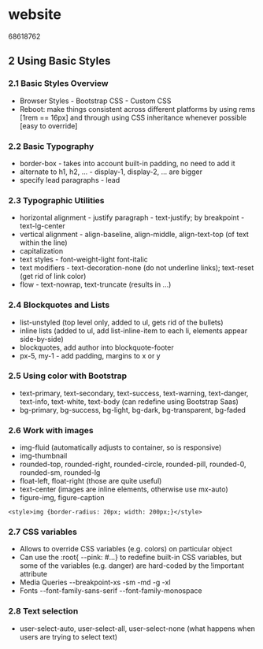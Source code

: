 # website
68618762

## 2 Using Basic Styles
### 2.1 Basic Styles Overview
* Browser Styles - Bootstrap CSS - Custom CSS
* Reboot: make things consistent across different platforms by using rems [1rem == 16px]
and through using CSS inheritance whenever possible [easy to override]

### 2.2 Basic Typography
* border-box - takes into account built-in padding, no need to add it
* alternate to h1, h2, ... - display-1, display-2, ... are bigger
* specify lead paragraphs - lead

### 2.3 Typographic Utilities
* horizontal alignment - justify paragraph - text-justify; by breakpoint - text-lg-center
* vertical alignment - align-baseline, align-middle, align-text-top (of text within the line)
* capitalization
* text styles - font-weight-light font-italic
* text modifiers - text-decoration-none (do not underline links); text-reset (get rid of link color)
* flow - text-nowrap, text-truncate (results in ...)

### 2.4 Blockquotes and Lists
* list-unstyled (top level only, added to ul, gets rid of the bullets)
* inline lists (added to ul, add list-inline-item to each li, elements appear side-by-side)
* blockquotes, add author into blockquote-footer
* px-5, my-1 - add padding, margins to x or y

### 2.5 Using color with Bootstrap
* text-primary, text-secondary, text-success, text-warning, text-danger, text-info, text-white, text-body (can redefine using Bootstrap Saas)
* bg-primary, bg-success, bg-light, bg-dark, bg-transparent, bg-faded

### 2.6 Work with images
* img-fluid (automatically adjusts to container, so is responsive)
* img-thumbnail
* rounded-top, rounded-right, rounded-circle, rounded-pill, rounded-0, rounded-sm, rounded-lg
* float-left, float-right (those are quite useful)
* text-center (images are inline elements, otherwise use mx-auto)
* figure-img, figure-caption
```
<style>img {border-radius: 20px; width: 200px;}</style>
```

### 2.7 CSS variables
* Allows to override CSS variables (e.g. colors) on particular object
* Can use the :root{ --pink: #...} to redefine built-in CSS variables, but some of the variables (e.g. danger) are hard-coded by the !important attribute
* Media Queries --breakpoint-xs -sm -md -g -xl
* Fonts --font-family-sans-serif --font-family-monospace

### 2.8 Text selection
* user-select-auto, user-select-all, user-select-none (what happens when users are trying to select text)
